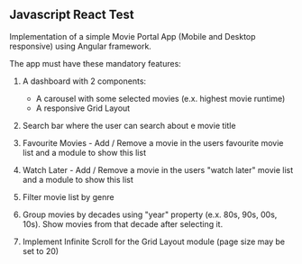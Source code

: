 ## Javascript React Test

Implementation of a simple Movie Portal App (Mobile and Desktop responsive) using Angular framework.

The app must have these mandatory features: 

1. A dashboard with 2 components:
    - A carousel with some selected movies (e.x. highest movie runtime) 
    - A responsive Grid Layout

2. Search bar where the user can search about e movie title 

3. Favourite Movies - Add / Remove a movie in the users favourite movie list and a module to show this list

4. Watch Later - Add / Remove a movie in the users "watch later" movie list and a module to show this list

5. Filter movie list by genre

6. Group movies by decades using "year" property (e.x. 80s, 90s, 00s, 10s). Show movies from that decade after selecting it.

7. Implement Infinite Scroll for the Grid Layout module (page size may be set to 20) 
